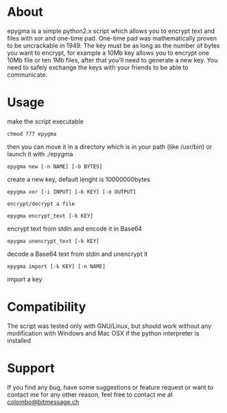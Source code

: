 About
======

epygma is a simple python2.x script which allows you to encrypt text and files with xor and one-time pad. One-time pad was mathematically proven to be uncrackable in 1949. The key must be as long as the number of bytes you want to encrypt, for example a 10Mb key allows you to encrypt one 10Mb file or ten 1Mb files, after that you'll need to generate a new key. You need to safely exchange the keys with your friends to be able to communicate.

Usage
======
make the script executable

    chmod 777 epygma
    
then you can move it in a directory which is in your path (like /usr/bin) or launch it with ./epygma

    epygma new [-n NAME] [-b BYTES]             
    
create a new key, default lenght is 10000000bytes

    epygma xor [-i INPUT] [-k KEY] [-o OUTPUT]  
    
    encrypt/decrypt a file

    epygma encrypt_text [-k KEY]                
    
encrypt text from stdin and encode it in Base64

    epygma unencrypt_text [-k KEY]              
    
decode a Base64 text from stdin and unencrypt it

    epygma import [-k KEY] [-n NAME]            
    
import a key

Compatibility
======
The script was tested only with GNU/Linux, but should work without any modification with Windows and Mac OSX if the python interpreter is installed

Support
======
If you find any bug, have some suggestions or feature request or want to contact me for any other reason, feel free to contact me at colombo@bitmessage.ch
